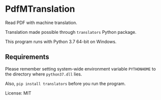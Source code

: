 # PdfMTranslation
Read PDF with machine translation.

Translation made possible through `translators` Python package.

This program runs with Python 3.7 64-bit on Windows.

## Requirements

Please remember setting system-wide environment variable `PYTHONHOME` to the directory where `python37.dll` lies.

Also, `pip install translators` before you run the program.

License: MIT
